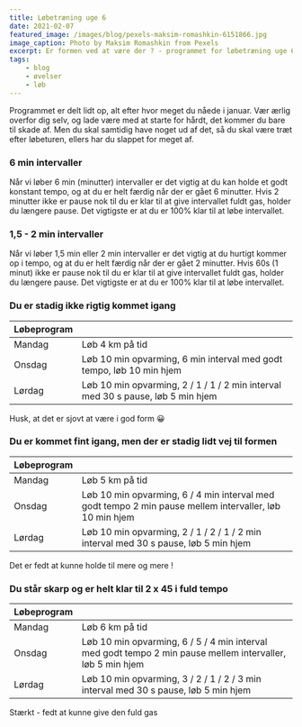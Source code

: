 ```yaml
---
title: Løbetræning uge 6
date: 2021-02-07
featured_image: /images/blog/pexels-maksim-romashkin-6151866.jpg
image_caption: Photo by Maksim Romashkin from Pexels
excerpt: Er formen ved at være der ? - programmet for løbetræning uge 6
tags:
    - blog
    - øvelser
    - løb
---
```


Programmet er delt lidt op, alt efter hvor meget du nåede i januar. Vær ærlig overfor dig selv, og lade være med at starte for hårdt, det kommer du bare til skade af. Men du skal samtidig have noget ud af det, så du skal være træt efter løbeturen, ellers har du slappet for meget af.

### 6 min intervaller
Når vi løber 6 min (minutter) intervaller er det vigtig at du kan holde et godt konstant tempo, og at du er helt færdig når der er gået 6 minutter. Hvis 2 minutter ikke er pause nok til du er klar til at give intervallet fuldt gas, holder du længere pause. Det vigtigste er at du er 100% klar til at løbe intervallet.

### 1,5 - 2 min intervaller
Når vi løber 1,5 min eller 2 min intervaller er det vigtig at du hurtigt kommer op i tempo, og at du er helt færdig når der er gået 2 minutter. Hvis 60s (1 minut) ikke er pause nok til du er klar til at give intervallet fuldt gas, holder du længere pause. Det vigtigste er at du er 100% klar til at løbe intervallet.


### Du er stadig ikke rigtig kommet igang
| Løbeprogram |  | 
| ------ | ---------------------- |
| Mandag | Løb 4 km på tid |
| Onsdag | Løb 10 min opvarming, 6 min interval med godt tempo, løb 10 min hjem |
| Lørdag | Løb 10 min opvarming, 2 / 1 / 1 / 2 min interval med 30 s pause, løb 5 min hjem    |
Husk, at det er sjovt at være i god form 😀

### Du er kommet fint igang, men der er stadig lidt vej til formen
| Løbeprogram |  | 
| ------ | ---------------------- |
| Mandag | Løb 5 km på tid |
| Onsdag | Løb 10 min opvarming, 6 / 4 min interval med godt tempo 2 min pause mellem intervaller, løb 10 min hjem |
| Lørdag | Løb 10 min opvarming, 2 / 1 / 2 / 1 / 2 min interval med 30 s pause, løb 5 min hjem    |
Det er fedt at kunne holde til mere og mere !

### Du står skarp og er helt klar til 2 x 45 i fuld tempo
| Løbeprogram |  | 
| ------ | ---------------------- |
| Mandag | Løb 6 km på tid |
| Onsdag | Løb 10 min opvarming, 6 / 5 / 4 min interval med godt tempo 2 min pause mellem intervaller, løb 5 min hjem |
| Lørdag | Løb 10 min opvarming, 3 / 2 / 1 / 2 / 3 min interval med 30 s pause, løb 5 min hjem    |
Stærkt - fedt at kunne give den fuld gas

